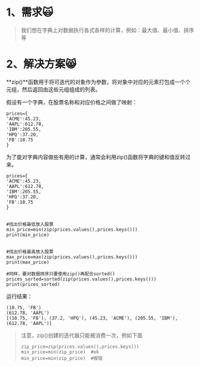 # 1、需求🙀

> 我们想在字典上对数据执行各式各样的计算，例如：最大值、最小值、排序等

# 2、解决方案😸

**zip\(\)**函数用于将可迭代的对象作为参数，将对象中对应的元素打包成一个个元组，然后返回由这些元组组成的列表。

假设有一个字典，在股票名称和对应价格之间做了映射：

```
prices={
'ACME':45.23,
'AAPL':612.78,
'IBM':205.55,
'HPQ':37.20,
'FB':10.75
}
```

为了能对字典内容做些有用的计算，通常会利用zip\(\)函数将字典的键和值反转过来。

```
prices={
'ACME':45.23,
'AAPL':612.78,
'IBM':205.55,
'HPQ':37.20,
'FB':10.75
}


#找出价格最低放入股票
min_price=min(zip(prices.values(),prices.keys()))
print(min_price)


#找出价格最高放入股票
max_price=max(zip(prices.values(),prices.keys()))
print(max_price)

#同样，要对数据排序只要使用zip()再配合sorted()
prices_sorted=sorted(zip(prices.values(),prices.keys()))
print(prices_sorted)
```

运行结果：

```
(10.75, 'FB')
(612.78, 'AAPL')
[(10.75, 'FB'), (37.2, 'HPQ'), (45.23, 'ACME'), (205.55, 'IBM'), (612.78, 'AAPL')]
```

> 注意，zip\(\)创建的迭代器只能被消费一次，例如下面
>
> ```
> zip_price=zip(prices.values(),prices.keys())
> min_price=min(zip_price)  #ok
> min_price=min(zip_price)  #报错
> ```



